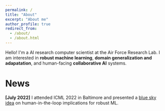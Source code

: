 ```yaml
---
permalink: /
title: "About"
excerpt: "About me"
author_profile: true
redirect_from: 
  - /about/
  - /about.html
---
```


Hello!  I'm a AI research computer scientist at the Air Force Research Lab.  I am interested in **robust machine learning**, **domain generalization and adapatation**, and human-facing **collaborative AI** systems.  

News
======

**[July 2022]** I attended ICML 2022 in Baltimore and presented a [blue sky idea](https://advml-frontier.github.io/pdf/9/CameraReady/ICML_AdvML_Workshop_2022.pdf) on human-in-the-loop implications for robust ML.  


